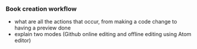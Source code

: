 ### Book creation workflow

- what are all the actions that occur, from making a code change to having a preview done
- explain two modes (Github online editing and offline editing using Atom editor)
